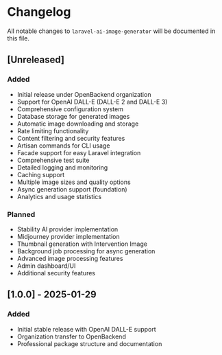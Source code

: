 # Changelog

All notable changes to `laravel-ai-image-generator` will be documented in this file.

## [Unreleased]

### Added
- Initial release under OpenBackend organization
- Support for OpenAI DALL-E (DALL-E 2 and DALL-E 3)
- Comprehensive configuration system
- Database storage for generated images
- Automatic image downloading and storage
- Rate limiting functionality
- Content filtering and security features
- Artisan commands for CLI usage
- Facade support for easy Laravel integration
- Comprehensive test suite
- Detailed logging and monitoring
- Caching support
- Multiple image sizes and quality options
- Async generation support (foundation)
- Analytics and usage statistics

### Planned
- Stability AI provider implementation
- Midjourney provider implementation
- Thumbnail generation with Intervention Image
- Background job processing for async generation
- Advanced image processing features
- Admin dashboard/UI
- Additional security features

## [1.0.0] - 2025-01-29

### Added
- Initial stable release with OpenAI DALL-E support
- Organization transfer to OpenBackend
- Professional package structure and documentation
